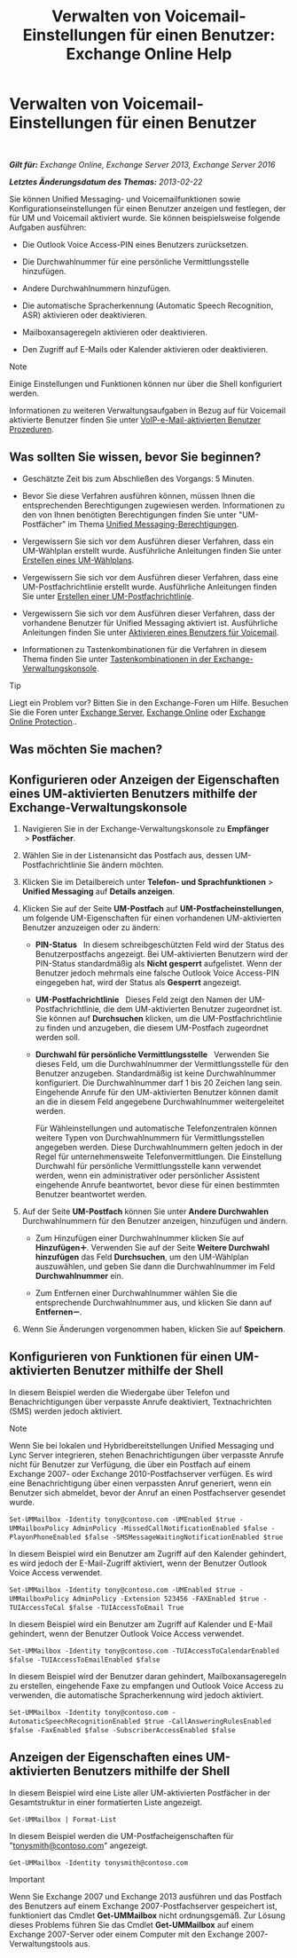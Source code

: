 ﻿---
title: 'Verwalten von Voicemail-Einstellungen für einen Benutzer: Exchange Online Help'
TOCTitle: Verwalten von Voicemail-Einstellungen für einen Benutzer
ms:assetid: 73957938-048a-4f9c-bd0f-a3c2c3dcd638
ms:mtpsurl: https://technet.microsoft.com/de-de/library/Aa998851(v=EXCHG.150)
ms:contentKeyID: 50475952
ms.date: 05/23/2018
mtps_version: v=EXCHG.150
ms.translationtype: MT
---

# Verwalten von Voicemail-Einstellungen für einen Benutzer

 

_**Gilt für:** Exchange Online, Exchange Server 2013, Exchange Server 2016_

_**Letztes Änderungsdatum des Themas:** 2013-02-22_

Sie können Unified Messaging- und Voicemailfunktionen sowie Konfigurationseinstellungen für einen Benutzer anzeigen und festlegen, der für UM und Voicemail aktiviert wurde. Sie können beispielsweise folgende Aufgaben ausführen:

  - Die Outlook Voice Access-PIN eines Benutzers zurücksetzen.

  - Die Durchwahlnummer für eine persönliche Vermittlungsstelle hinzufügen.

  - Andere Durchwahlnummern hinzufügen.

  - Die automatische Spracherkennung (Automatic Speech Recognition, ASR) aktivieren oder deaktivieren.

  - Mailboxansageregeln aktivieren oder deaktivieren.

  - Den Zugriff auf E-Mails oder Kalender aktivieren oder deaktivieren.


> [!NOTE]
> Einige Einstellungen und Funktionen können nur über die Shell konfiguriert werden.



Informationen zu weiteren Verwaltungsaufgaben in Bezug auf für Voicemail aktivierte Benutzer finden Sie unter [VoIP-e-Mail-aktivierten Benutzer Prozeduren](https://review.docs.microsoft.com/de-de/exchange/voice-mail-unified-messaging/set-up-voice-mail/voice-mail-enabled-user-procedures).

## Was sollten Sie wissen, bevor Sie beginnen?

  - Geschätzte Zeit bis zum Abschließen des Vorgangs: 5 Minuten.

  - Bevor Sie diese Verfahren ausführen können, müssen Ihnen die entsprechenden Berechtigungen zugewiesen werden. Informationen zu den von Ihnen benötigten Berechtigungen finden Sie unter "UM-Postfächer" im Thema [Unified Messaging-Berechtigungen](unified-messaging-permissions-exchange-2013-help.md).

  - Vergewissern Sie sich vor dem Ausführen dieser Verfahren, dass ein UM-Wählplan erstellt wurde. Ausführliche Anleitungen finden Sie unter [Erstellen eines UM-Wählplans](https://review.docs.microsoft.com/de-de/exchange/voice-mail-unified-messaging/connect-voice-mail-system/create-um-dial-plan).

  - Vergewissern Sie sich vor dem Ausführen dieser Verfahren, dass eine UM-Postfachrichtlinie erstellt wurde. Ausführliche Anleitungen finden Sie unter [Erstellen einer UM-Postfachrichtlinie](https://review.docs.microsoft.com/de-de/exchange/voice-mail-unified-messaging/set-up-voice-mail/create-um-mailbox-policy).

  - Vergewissern Sie sich vor dem Ausführen dieser Verfahren, dass der vorhandene Benutzer für Unified Messaging aktiviert ist. Ausführliche Anleitungen finden Sie unter [Aktivieren eines Benutzers für Voicemail](https://review.docs.microsoft.com/de-de/exchange/voice-mail-unified-messaging/set-up-voice-mail/enable-a-user-for-voice-mail).

  - Informationen zu Tastenkombinationen für die Verfahren in diesem Thema finden Sie unter [Tastenkombinationen in der Exchange-Verwaltungskonsole](keyboard-shortcuts-in-the-exchange-admin-center-exchange-online-protection-help.md).


> [!TIP]
> Liegt ein Problem vor? Bitten Sie in den Exchange-Foren um Hilfe. Besuchen Sie die Foren unter <A href="https://go.microsoft.com/fwlink/p/?linkid=60612">Exchange Server</A>, <A href="https://go.microsoft.com/fwlink/p/?linkid=267542">Exchange Online</A> oder <A href="https://go.microsoft.com/fwlink/p/?linkid=285351">Exchange Online Protection</A>..



## Was möchten Sie machen?

## Konfigurieren oder Anzeigen der Eigenschaften eines UM-aktivierten Benutzers mithilfe der Exchange-Verwaltungskonsole

1.  Navigieren Sie in der Exchange-Verwaltungskonsole zu **Empfänger**  \> **Postfächer**.

2.  Wählen Sie in der Listenansicht das Postfach aus, dessen UM-Postfachrichtlinie Sie ändern möchten.

3.  Klicken Sie im Detailbereich unter **Telefon- und Sprachfunktionen** \> **Unified Messaging** auf **Details anzeigen**.

4.  Klicken Sie auf der Seite **UM-Postfach** auf **UM-Postfacheinstellungen**, um folgende UM-Eigenschaften für einen vorhandenen UM-aktivierten Benutzer anzuzeigen oder zu ändern:
    
      - **PIN-Status**   In diesem schreibgeschützten Feld wird der Status des Benutzerpostfachs angezeigt. Bei UM-aktivierten Benutzern wird der PIN-Status standardmäßig als **Nicht gesperrt** aufgelistet. Wenn der Benutzer jedoch mehrmals eine falsche Outlook Voice Access-PIN eingegeben hat, wird der Status als **Gesperrt** angezeigt.
    
      - **UM-Postfachrichtlinie**   Dieses Feld zeigt den Namen der UM-Postfachrichtlinie, die dem UM-aktivierten Benutzer zugeordnet ist. Sie können auf **Durchsuchen** klicken, um die UM-Postfachrichtlinie zu finden und anzugeben, die diesem UM-Postfach zugeordnet werden soll.
    
      - **Durchwahl für persönliche Vermittlungsstelle**   Verwenden Sie dieses Feld, um die Durchwahlnummer der Vermittlungsstelle für den Benutzer anzugeben. Standardmäßig ist keine Durchwahlnummer konfiguriert. Die Durchwahlnummer darf 1 bis 20 Zeichen lang sein. Eingehende Anrufe für den UM-aktivierten Benutzer können damit an die in diesem Feld angegebene Durchwahlnummer weitergeleitet werden.
        
        Für Wähleinstellungen und automatische Telefonzentralen können weitere Typen von Durchwahlnummern für Vermittlungsstellen angegeben werden. Diese Durchwahlnummern gelten jedoch in der Regel für unternehmensweite Telefonvermittlungen. Die Einstellung Durchwahl für persönliche Vermittlungsstelle kann verwendet werden, wenn ein administrativer oder persönlicher Assistent eingehende Anrufe beantwortet, bevor diese für einen bestimmten Benutzer beantwortet werden.

5.  Auf der Seite **UM-Postfach** können Sie unter **Andere Durchwahlen** Durchwahlnummern für den Benutzer anzeigen, hinzufügen und ändern.
    
      - Zum Hinzufügen einer Durchwahlnummer klicken Sie auf **Hinzufügen**![Hinzufügen (Symbol)](images/JJ218640.c1e75329-d6d7-4073-a27d-498590bbb558(EXCHG.150).gif "Hinzufügen (Symbol)"). Verwenden Sie auf der Seite **Weitere Durchwahl hinzufügen** das Feld **Durchsuchen**, um den UM-Wählplan auszuwählen, und geben Sie dann die Durchwahlnummer im Feld **Durchwahlnummer** ein.
    
      - Zum Entfernen einer Durchwahlnummer wählen Sie die entsprechende Durchwahlnummer aus, und klicken Sie dann auf **Entfernen**![Entfernen (Symbol)](images/JJ657492.479b6ced-8d64-4277-a725-f17fea202b28(EXCHG.150).gif "Entfernen (Symbol)").

6.  Wenn Sie Änderungen vorgenommen haben, klicken Sie auf **Speichern**.

## Konfigurieren von Funktionen für einen UM-aktivierten Benutzer mithilfe der Shell

In diesem Beispiel werden die Wiedergabe über Telefon und Benachrichtigungen über verpasste Anrufe deaktiviert, Textnachrichten (SMS) werden jedoch aktiviert.


> [!NOTE]
> Wenn Sie bei lokalen und Hybridbereitstellungen Unified Messaging und Lync Server integrieren, stehen Benachrichtigungen über verpasste Anrufe nicht für Benutzer zur Verfügung, die über ein Postfach auf einem Exchange&nbsp;2007- oder Exchange&nbsp;2010-Postfachserver verfügen. Es wird eine Benachrichtigung über einen verpassten Anruf generiert, wenn ein Benutzer sich abmeldet, bevor der Anruf an einen Postfachserver gesendet wurde.



    Set-UMMailbox -Identity tony@contoso.com -UMEnabled $true -UMMailboxPolicy AdminPolicy -MissedCallNotificationEnabled $false -PlayonPhoneEnabled $false -SMSMessageWaitingNotificationEnabled $true

In diesem Beispiel wird ein Benutzer am Zugriff auf den Kalender gehindert, es wird jedoch der E-Mail-Zugriff aktiviert, wenn der Benutzer Outlook Voice Access verwendet.

    Set-UMMailbox -Identity tony@contoso.com -UMEnabled $true -UMMailboxPolicy AdminPolicy -Extension 523456 -FAXEnabled $true -TUIAccessToCal $false -TUIAccessToEmail True

In diesem Beispiel wird ein Benutzer am Zugriff auf Kalender und E-Mail gehindert, wenn der Benutzer Outlook Voice Access verwendet.

    Set-UMMailbox -Identity tony@contoso.com -TUIAccessToCalendarEnabled $false -TUIAccessToEmailEnabled $false

In diesem Beispiel wird der Benutzer daran gehindert, Mailboxansageregeln zu erstellen, eingehende Faxe zu empfangen und Outlook Voice Access zu verwenden, die automatische Spracherkennung wird jedoch aktiviert.

    Set-UMMailbox -Identity tony@contoso.com -AutomaticSpeechRecognitionEnabled $true -CallAnsweringRulesEnabled $false -FaxEnabled $false -SubscriberAccessEnabled $false 

## Anzeigen der Eigenschaften eines UM-aktivierten Benutzers mithilfe der Shell

In diesem Beispiel wird eine Liste aller UM-aktivierten Postfächer in der Gesamtstruktur in einer formatierten Liste angezeigt.

    Get-UMMailbox | Format-List

In diesem Beispiel werden die UM-Postfacheigenschaften für "tonysmith@contoso.com" angezeigt.

    Get-UMMailbox -Identity tonysmith@contoso.com


> [!IMPORTANT]
> Wenn Sie Exchange 2007 und Exchange 2013 ausführen und das Postfach des Benutzers auf einem Exchange 2007-Postfachserver gespeichert ist, funktioniert das Cmdlet <STRONG>Get-UMMailbox</STRONG> nicht ordnungsgemäß. Zur Lösung dieses Problems führen Sie das Cmdlet <STRONG>Get-UMMailbox</STRONG> auf einem Exchange 2007-Server oder einem Computer mit den Exchange 2007-Verwaltungstools aus.


